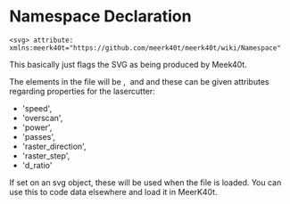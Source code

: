 # Namespace Declaration

`<svg> attribute: xmlns:meerk40t="https://github.com/meerk40t/meerk40t/wiki/Namespace"`

This basically just flags the SVG as being produced by Meek40t.

The elements in the file will be <text>, <image> and <path> and these can be given attributes regarding properties for the lasercutter:

* 'speed',
* 'overscan',
* 'power',
* 'passes',
* 'raster_direction',
* 'raster_step',
* 'd_ratio'

If set on an svg object, these will be used when the file is loaded. You can use this to code data elsewhere and load it in MeerK40t.